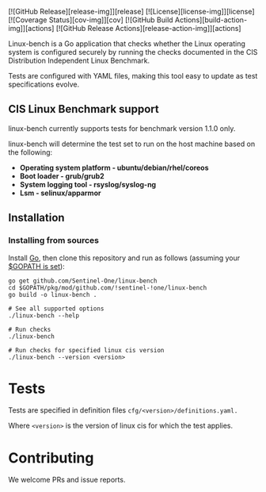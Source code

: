[![GitHub Release][release-img]][release]
[![License][license-img]][license]
[![Coverage Status][cov-img]][cov]
[![GitHub Build Actions][build-action-img]][actions]
[![GitHub Release Actions][release-action-img]][actions]


Linux-bench is a Go application that checks whether the Linux operating system is configured securely by running the checks documented in the CIS Distribution Independent Linux Benchmark.

Tests are configured with YAML files, making this tool easy to update as test specifications evolve.

## CIS Linux Benchmark support

linux-bench currently supports tests for benchmark version 1.1.0 only.

linux-bench will determine the test set to run on the host machine based on the following:
- **Operating system platform - ubuntu/debian/rhel/coreos**
- **Boot loader - grub/grub2**
- **System logging tool - rsyslog/syslog-ng**
- **Lsm - selinux/apparmor**

## Installation

### Installing from sources

Install [Go](https://golang.org/doc/install), then
clone this repository and run as follows (assuming your [\$GOPATH is set](https://github.com/golang/go/wiki/GOPATH)):


```shell
go get github.com/Sentinel-One/linux-bench
cd $GOPATH/pkg/mod/github.com/!sentinel-!one/linux-bench
go build -o linux-bench .

# See all supported options
./linux-bench --help

# Run checks
./linux-bench

# Run checks for specified linux cis version
./linux-bench --version <version>
```

# Tests

Tests are specified in definition files `cfg/<version>/definitions.yaml.`

Where `<version>` is the version of linux cis for which the test applies.

# Contributing

We welcome PRs and issue reports.

